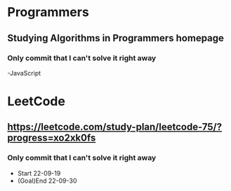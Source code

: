 # Programmers

## Studying Algorithms in Programmers homepage

### Only commit that I can't solve it right away

-JavaScript

# LeetCode

## https://leetcode.com/study-plan/leetcode-75/?progress=xo2xk0fs

### Only commit that I can't solve it right away

- Start 22-09-19
- (Goal)End 22-09-30
